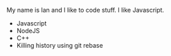 My name is Ian and I like to code stuff. I like Javascript.

* Javascript
* NodeJS
* C++
* Killing history using git rebase
